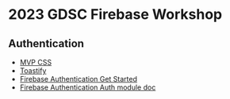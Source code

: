# 2023 GDSC Firebase Workshop

## Authentication

- [MVP CSS](https://andybrewer.github.io/mvp/)
- [Toastify](https://apvarun.github.io/toastify-js/)
- [Firebase Authentication Get Started](https://firebase.google.com/docs/auth/web/start)
- [Firebase Authentication Auth module doc](https://firebase.google.com/docs/reference/js/v8/firebase.auth.Auth)

